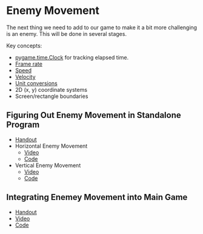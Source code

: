 # Enemy Movement

The next thing we need to add to our game to make it a bit more
challenging is an enemy.  This will be done in several stages.

Key concepts:
- [pygame.time.Clock](https://www.pygame.org/docs/ref/time.html#pygame.time.Clock) for tracking elapsed time.
- [Frame rate](https://en.wikipedia.org/wiki/Frame_rate)
- [Speed](https://en.wikipedia.org/wiki/Speed)
- [Velocity](https://en.wikipedia.org/wiki/Velocity)
- [Unit conversions](https://github.com/jpike/PythonProgrammingForKids/blob/master/Pygame/UnitConversions.png)
- 2D (x, y) coordinate systems
- Screen/rectangle boundaries

Figuring Out Enemy Movement in Standalone Program
-------------------------------------------------
- [Handout](https://docs.google.com/document/d/1VEe0vLi1IXnNsuqsCRGE5ph27L7Ymm7SEGkeKMTx0OM/)
- Horizontal Enemy Movement
    - [Video](https://www.youtube.com/watch?v=HaTEEhLP1yw)
    - [Code](https://github.com/jpike/PythonProgrammingForKids/blob/master/Pygame/Pygame4.0_StandaloneEnemyMovement_X.py)
- Vertical Enemy Movement
    - [Video](https://www.youtube.com/watch?v=7S1ndXkcGcU)
    - [Code](https://github.com/jpike/PythonProgrammingForKids/blob/master/Pygame/Pygame4.1_StandaloneEnemyMovement_XAndY.py)

Integrating Enemey Movement into Main Game
------------------------------------------
- [Handout](https://docs.google.com/document/d/1l10agvFZbr3UsQAf6ZLIHiipzjrOYni1QDz8Dy_jMuY/)
- [Video](https://www.youtube.com/watch?v=p2wRB0ABT-Q)
- [Code](https://github.com/jpike/PythonProgrammingForKids/blob/master/Pygame/Pygame5.0_IntegratedEnemyMovement.py)
